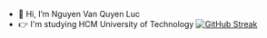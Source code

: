 - 👋 Hi, I’m Nguyen Van Quyen Luc
- :point_right: I'm studying HCM University of Technology
[![GitHub Streak](https://github-readme-streak-stats.herokuapp.com/?user=quyenluc22082000)](https://git.io/streak-stats)

<!---
quyenluc22082000/quyenluc22082000 is a ✨ special ✨ repository because its `README.md` (this file) appears on your GitHub profile.
You can click the Preview link to take a look at your changes.
--->
